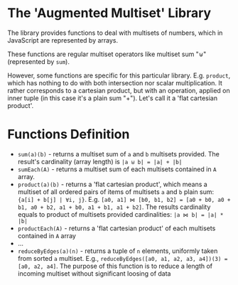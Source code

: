 # The 'Augmented Multiset' Library

The library provides functions to deal with multisets of numbers, which in JavaScript are represented by arrays.

These functions are regular multiset operators like multiset sum "⊎" (represented by `sum`).

However, some functions are specific for this particular library. E.g. `product`, which has nothing to do with both intersection nor scalar multiplication. It rather corresponds to a cartesian product, but with an operation, applied on inner tuple (in this case it's a plain sum "+"). Let's call it a 'flat cartesian product'.

# Functions Definition

* `sum(a)(b)` - returns a multiset sum of `a` and `b` multisets provided. The result's cardinality (array length) is `|a ⊎ b| = |a| + |b|`
* `sumEach(A)` - returns a multiset sum of each multisets contained in `A` array.
* `product(a)(b)` - returns a 'flat cartesian product', which means a multiset of all ordered pairs of items of multisets `a` and `b` plain sum: `{a[i] + b[j] | ∀i, j}`. E.g. `[a0, a1] ⋈ [b0, b1, b2] = [a0 + b0, a0 + b1, a0 + b2, a1 + b0, a1 + b1, a1 + b2]`. The results cardinality equals to product of multisets provided cardinalities: `|a ⋈ b| = |a| * |b|`
* `productEach(A)` - returns a 'flat cartesian product' of each multisets contained in `A` array
* ...
* `reduceByEdges(a)(n)` - returns a tuple of `n` elements, uniformly taken from sorted `a` multiset. E.g., `reduceByEdges([a0, a1, a2, a3, a4])(3) = [a0, a2, a4]`. The purpose of this function is to reduce a length of incoming multiset without significant loosing of data
